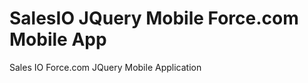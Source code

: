 SalesIO JQuery Mobile Force.com Mobile App
===========================================

Sales IO Force.com JQuery Mobile Application
